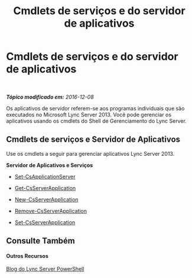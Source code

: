﻿---
title: Cmdlets de serviços e do servidor de aplicativos
TOCTitle: Cmdlets de serviços e do servidor de aplicativos
ms:assetid: 4db74a72-2beb-4c95-a761-310ac9e5f624
ms:mtpsurl: https://technet.microsoft.com/pt-br/library/Gg415653(v=OCS.15)
ms:contentKeyID: 49306663
ms.date: 12/10/2016
mtps_version: v=OCS.15
ms.translationtype: HT
---

# Cmdlets de serviços e do servidor de aplicativos

 

_**Tópico modificado em:** 2016-12-08_

Os aplicativos de servidor referem-se aos programas individuais que são executados no Microsoft Lync Server 2013. Você pode gerenciar os aplicativos usando os cmdlets do Shell de Gerenciamento do Lync Server.

## Cmdlets de serviços e Servidor de Aplicativos

Use os cmdlets a seguir para gerenciar aplicativos Lync Server 2013.

**Servidor de Aplicativos e Serviços**

  -   
    [Set-CsApplicationServer](set-csapplicationserver.md)

  -   
    [Get-CsServerApplication](get-csserverapplication.md)

  -   
    [New-CsServerApplication](new-csserverapplication.md)

  -   
    [Remove-CsServerApplication](remove-csserverapplication.md)

  -   
    [Set-CsServerApplication](set-csserverapplication.md)

## Consulte Também

#### Outros Recursos

[Blog do Lync Server PowerShell](http://go.microsoft.com/fwlink/?linkid=203150%26clcid=0x416)

